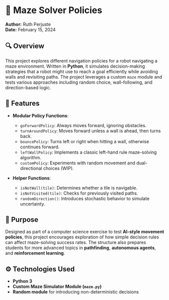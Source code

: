 # 🧠 Maze Solver Policies

**Author:** Ruth Perjuste  
**Date:** February 15, 2024  

## 🔍 Overview

This project explores different navigation policies for a robot navigating a maze environment. Written in **Python**, it simulates decision-making strategies that a robot might use to reach a goal efficiently while avoiding walls and revisiting paths. The project leverages a custom `maze` module and tests various approaches including random choice, wall-following, and direction-based logic.

## 📁 Features

- **Modular Policy Functions**:
  - `goForwardPolicy`: Always moves forward, ignoring obstacles.
  - `turnAroundPolicy`: Moves forward unless a wall is ahead, then turns back.
  - `bouncePolicy`: Turns left or right when hitting a wall, otherwise continues forward.
  - `leftWallPolicy`: Implements a classic left-hand rule maze-solving algorithm.
  - `customPolicy`: Experiments with random movement and dual-directional choices (WIP).

- **Helper Functions**:
  - `isNotWall(tile)`: Determines whether a tile is navigable.
  - `isNotVisited(tile)`: Checks for previously visited paths.
  - `randomDirection()`: Introduces stochastic behavior to simulate uncertainty.

## 🎯 Purpose

Designed as part of a computer science exercise to test **AI-style movement policies**, this project encourages exploration of how simple decision rules can affect maze-solving success rates. The structure also prepares students for more advanced topics in **pathfinding**, **autonomous agents**, and **reinforcement learning**.

## ⚙️ Technologies Used

- **Python 3**
- **Custom Maze Simulator Module (`maze.py`)**
- **Random module** for introducing non-deterministic decisions



